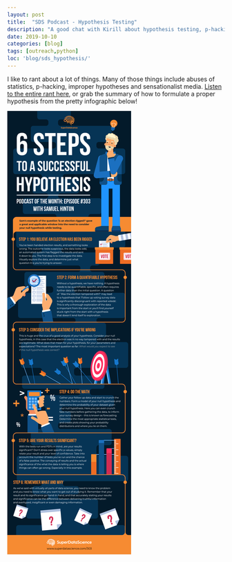 ```yaml
---
layout: post
title:  "SDS Podcast - Hypothesis Testing"
description: "A good chat with Kirill about hypothesis testing, p-hacking, statistics and significance."
date: 2019-10-10
categories: [blog]
tags: [outreach,python]
loc: 'blog/sds_hypothesis/'
---
```


I like to rant about a lot of things. Many of those things include abuses of statistics, p-hacking, 
improper hypotheses and sensationalist media. [Listen to the entire rant here](https://www.superdatascience.com/podcast/proper-hypothesis-testing-for-every-field),
or grab the summary of how to formulate a proper hypothesis from the pretty infographic below! 


![](hypothesis.png)


